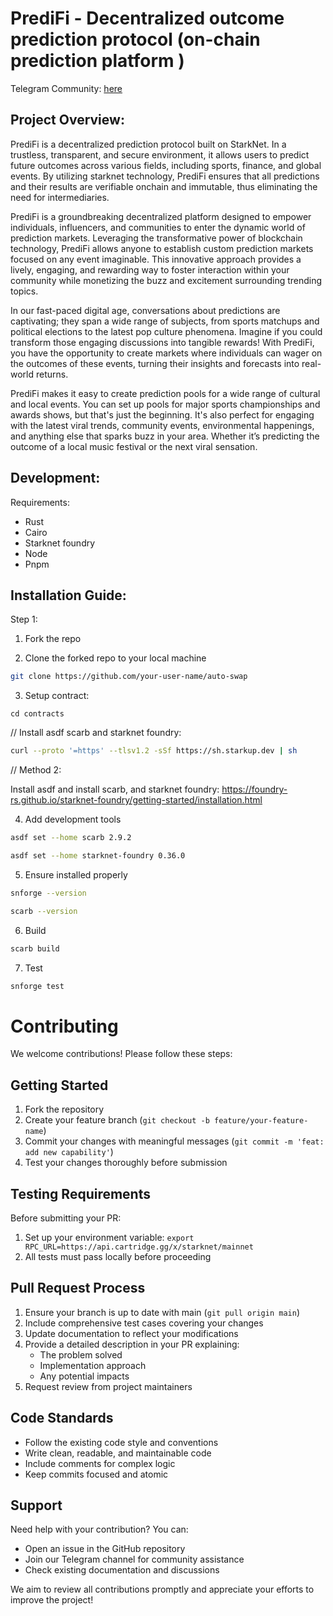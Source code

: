 # PrediFi - Decentralized outcome prediction protocol (on-chain prediction platform )

Telegram Community: [here](https://t.me/predifi_onchain_build/1)
## Project Overview:
PrediFi is a decentralized prediction protocol built on StarkNet. In a trustless, transparent, and secure environment, it allows users to predict future outcomes across various fields, including sports, finance, and global events. By utilizing starknet technology, PrediFi ensures that all predictions and their results are verifiable onchain and immutable, thus eliminating the need for intermediaries.

PrediFi is a groundbreaking decentralized platform designed to empower individuals, influencers, and communities to enter the dynamic world of prediction markets. Leveraging the transformative power of blockchain technology, PrediFi allows anyone to establish custom prediction markets focused on any event imaginable. This innovative approach provides a lively, engaging, and rewarding way to foster interaction within your community while monetizing the buzz and excitement surrounding trending topics.

In our fast-paced digital age, conversations about predictions are captivating; they span a wide range of subjects, from sports matchups and political elections to the latest pop culture phenomena. Imagine if you could transform those engaging discussions into tangible rewards! With PrediFi, you have the opportunity to create markets where individuals can wager on the outcomes of these events, turning their insights and forecasts into real-world returns.

PrediFi makes it easy to create prediction pools for a wide range of cultural and local events. You can set up pools for major sports championships and awards shows, but that's just the beginning. It's also perfect for engaging with the latest viral trends, community events, environmental happenings, and anything else that sparks buzz in your area. Whether it’s predicting the outcome of a local music festival or the next viral sensation.

## Development:

Requirements:
- Rust
- Cairo
- Starknet foundry
- Node
- Pnpm

## Installation Guide:

Step 1:

1. Fork the repo

2. Clone the forked repo to your local machine 
  ``` bash
  git clone https://github.com/your-user-name/auto-swap
  ```

3. Setup contract:

  ```
  cd contracts
  ```
  
  // Install asdf scarb and starknet foundry:
  
  ``` bash
  curl --proto '=https' --tlsv1.2 -sSf https://sh.starkup.dev | sh
  ```
  
  // Method 2:
  
  Install asdf and install scarb, and starknet foundry: https://foundry-rs.github.io/starknet-foundry/getting-started/installation.html

4. Add development tools
  ``` bash
  asdf set --home scarb 2.9.2
  
  asdf set --home starknet-foundry 0.36.0
  
  ```
   
5. Ensure installed properly

 ``` bash
 snforge --version

 scarb --version
 ```

6. Build
``` bash
scarb build
```
7. Test
``` bash
snforge test
```

# Contributing

We welcome contributions! Please follow these steps:

## Getting Started

1. Fork the repository
2. Create your feature branch (`git checkout -b feature/your-feature-name`)
3. Commit your changes with meaningful messages (`git commit -m 'feat: add new capability'`)
4. Test your changes thoroughly before submission

## Testing Requirements

Before submitting your PR:
1. Set up your environment variable: `export RPC_URL=https://api.cartridge.gg/x/starknet/mainnet`
2. All tests must pass locally before proceeding

## Pull Request Process

1. Ensure your branch is up to date with main (`git pull origin main`)
2. Include comprehensive test cases covering your changes
3. Update documentation to reflect your modifications
4. Provide a detailed description in your PR explaining:
   - The problem solved
   - Implementation approach
   - Any potential impacts
5. Request review from project maintainers

## Code Standards

- Follow the existing code style and conventions
- Write clean, readable, and maintainable code
- Include comments for complex logic
- Keep commits focused and atomic

## Support

Need help with your contribution? You can:
- Open an issue in the GitHub repository
- Join our Telegram channel for community assistance 
- Check existing documentation and discussions

We aim to review all contributions promptly and appreciate your efforts to improve the project!

